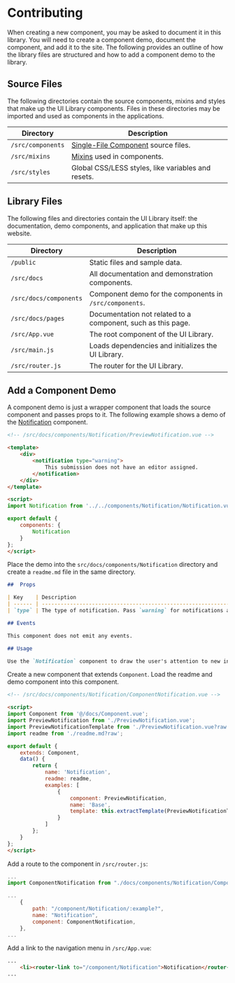 # Contributing

When creating a new component, you may be asked to document it in this library. You will need to create a component demo, document the component, and add it to the site. The following provides an outline of how the library files are structured and how to add a component demo to the library.

## Source Files

The following directories contain the source components, mixins and styles that make up the UI Library components. Files in these directories may be imported and used as components in the applications.

| Directory         | Description                                                                        |
| ----------------- | ---------------------------------------------------------------------------------- |
| `/src/components` | [Single-File Component](https://vuejs.org/guide/scaling-up/sfc.html) source files. |
| `/src/mixins`     | [Mixins](https://vuejs.org/v2/guide/mixins.html) used in components.               |
| `/src/styles`     | Global CSS/LESS styles, like variables and resets.                                 |

## Library Files

The following files and directories contain the UI Library itself: the documentation, demo components, and application that make up this website.

| Directory              | Description                                                  |
| ---------------------- | ------------------------------------------------------------ |
| `/public`              | Static files and sample data.                                |
| `/src/docs`            | All documentation and demonstration components.              |
| `/src/docs/components` | Component demo for the components in `/src/components`.      |
| `/src/docs/pages`      | Documentation not related to a component, such as this page. |
| `/src/App.vue`         | The root component of the UI Library.                        |
| `/src/main.js`         | Loads dependencies and initializes the UI Library.           |
| `/src/router.js`       | The router for the UI Library.                               |

## Add a Component Demo

A component demo is just a wrapper component that loads the source component and passes props to it. The following example shows a demo of the [Notification](#/component/Notification) component.

```html
<!-- /src/docs/components/Notification/PreviewNotification.vue -->

<template>
	<div>
		<notification type="warning">
			This submission does not have an editor assigned.
		</notification>
	</div>
</template>

<script>
import Notification from '../../components/Notification/Notification.vue';

export default {
	components: {
		Notification
	}
};
</script>
```

Place the demo into the `src/docs/components/Notification` directory and create a `readme.md` file in the same directory.

```md
##  Props

| Key    | Description                                                                                  |
| ------ | -------------------------------------------------------------------------------------------- |
| `type` | The type of notification. Pass `warning` for notifications about errors or serious problems. |

## Events

This component does not emit any events.

## Usage

Use the `Notification` component to draw the user's attention to new information. Do not overuse notifications. If they become too common, they will no longer draw the user's attention.
```

Create a new component that extends `Component`. Load the readme and demo component into this component.

```html
<!-- /src/docs/components/Notification/ComponentNotification.vue -->

<script>
import Component from '@/docs/Component.vue';
import PreviewNotification from './PreviewNotification.vue';
import PreviewNotificationTemplate from './PreviewNotification.vue?raw';
import readme from './readme.md?raw';

export default {
	extends: Component,
	data() {
		return {
			name: 'Notification',
			readme: readme,
			examples: [
				{
					component: PreviewNotification,
					name: 'Base',
					template: this.extractTemplate(PreviewNotificationTemplate)
				}
			]
		};
	}
};
</script>
```

Add a route to the component in `/src/router.js`:

```js
...
import ComponentNotification from "./docs/components/Notification/ComponentNotification.vue";

...
	{
		path: "/component/Notification/:example?",
		name: "Notification",
		component: ComponentNotification,
	},
...
```

Add a link to the navigation menu in `/src/App.vue`:

```html
...
	<li><router-link to="/component/Notification">Notification</router-link></li>
...
```
